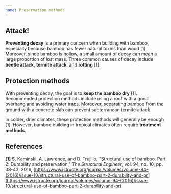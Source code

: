 ```yaml
---
name: Preservation methods
---
```


## Attack!

**Preventing decay** is a primary concern when building with bamboo, especially because bamboo has fewer natural toxins than wood [1]. Moreover, since bamboo is hollow, a small amount of decay can mean a large proportion of lost mass. Three common causes of decay include **beetle attack**, **termite attack**, and **rotting** [1].

## Protection methods

With preventing decay, the goal is to **keep the bamboo dry** [1]. Recommended protection methods include using a roof with a good overhang and avoiding water traps. Moreover, separating bamboo from the ground with a concrete slab can prevent subterranean termite attack.

In colder, drier climates, these protection methods will generally be enough [1]. However, bamboo building in tropical climates often require **treatment methods**.

## References

**[1]** S. Kaminski, A. Lawrence, and D. Trujillo, "Structural use of bamboo. Part 2: Durability and preservation," _The Structural Engineer_, vol. 94, no. 10, pp. 38-43, 2016, [https://www.istructe.org/journal/volumes/volume-94-(2016)/issue-10/structural-use-of-bamboo-part-2-durability-and-pr](<https://www.istructe.org/journal/volumes/volume-94-(2016)/issue-10/structural-use-of-bamboo-part-2-durability-and-pr>)
